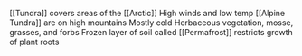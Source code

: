 [[Tundra]] covers areas of the [[Arctic]]
High winds and low temp
[[Alpine Tundra]] are on high mountains
Mostly cold
Herbaceous vegetation, mosse, grasses, and forbs
Frozen layer of soil called [[Permafrost]] restricts growth of plant roots
